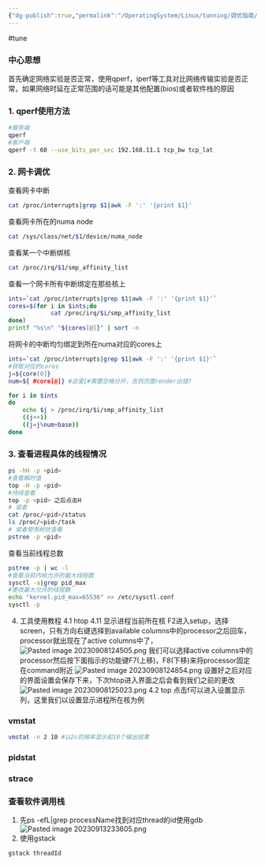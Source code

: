 ```yaml
---
{"dg-publish":true,"permalink":"/OperatingSystem/Linux/tunning/调优指南/","noteIcon":"","created":"","updated":""}
---
```


#tune
### 中心思想
首先确定网络实验是否正常，使用qperf，iperf等工具对比网络传输实验是否正常，如果网络时延在正常范围的话可能是其他配置(bios)或者软件栈的原因

### 1. qperf使用方法

```bash
#服务端
qperf
#客户端
qperf -t 60 --use_bits_per_sec 192.168.11.1 tcp_bw tcp_lat
```

### 2. 网卡调优
查看网卡中断
```bash
cat /proc/interrupts|grep $1|awk -F ':' '{print $1}'

```

查看网卡所在的numa node
```bash
cat /sys/class/net/$1/device/numa_node
```
查看某一个中断绑核
```bash
cat /proc/irq/$1/smp_affinity_list
```
查看一个网卡所有中断绑定在那些核上
```bash
ints=`cat /proc/interrupts|grep $1|awk -F ':' '{print $1}'`
cores=$(for i in $ints;do
			cat /proc/irq/$i/smp_affinity_list
done)
printf "%s\n" "${cores[@]}" | sort -n
```
将网卡的中断均匀绑定到所在numa对应的cores上
```bash
ints=`cat /proc/interrupts|grep $1|awk -F ':' '{print $1}'`
#获取对应的cores
j=${core[0]}
num=${ #core[@]} #这里{#需要空格分开，否则页面render出错?

for i in $ints
do
	echo $j > /proc/irq/$i/smp_affinity_list
	((j++))
	((j=j%num+base))
done

```

### 3. 查看进程具体的线程情况
```bash
ps -hH -p <pid>
#查看瞬时值
top -H -p <pid>
#持续查看
top -p <pid> 之后点击H
# 或者
cat /proc/<pid>/status
ls /proc/<pid>/task
# 或者使用树状查看
pstree -p <pid>
```
查看当前线程总数
```bash
pstree -p | wc -l
#查看当前内核允许的最大线程数
sysctl -a|grep pid_max
#更改最大允许的线程数
echo "kernel.pid_max=65536" >> /etc/sysctl.conf
sysctl -p
```

4. 工具使用教程
4.1 htop
4.11 显示进程当前所在核
F2进入setup，选择screen，只有方向右键选择到available columns中的processor之后回车，processor就出现在了active columns中了，
![Pasted image 20230908124505.png](/img/user/pics/Pasted%20image%2020230908124505.png)
我们可以选择active columns中的processor然后按下面指示的功能键F7(上移)，F8(下移)来将processor固定在command附近
![Pasted image 20230908124854.png](/img/user/pics/Pasted%20image%2020230908124854.png)
设置好之后对应的界面设置会保存下来，下次htop进入界面之后会看到我们之前的更改
![Pasted image 20230908125023.png](/img/user/pics/Pasted%20image%2020230908125023.png)
4.2 top
点击f可以进入设置显示列，这里我们以设置显示进程所在核为例

### vmstat
```bash
vmstat -n 2 10 #以2s的频率显示前10个输出结果
```

### pidstat

### strace

### 查看软件调用栈
1. 先ps -efL|grep processName找到对应thread的id使用gdb
![Pasted image 20230913233605.png](/img/user/pics/Pasted%20image%2020230913233605.png)
2. 使用gstack
```bash
gstack threadId
```